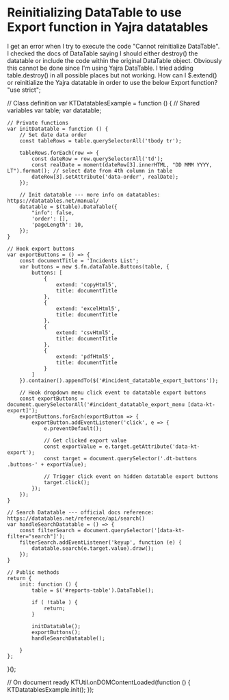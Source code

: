 
# Reinitializing DataTable to use Export function in Yajra datatables

I get an error when I try to execute the code "Cannot reinitialize DataTable". I checked the docs of DataTable saying I should either destroy()
the datatable or include the code within the original DataTable object. Obviously this cannot be done since I'm using Yajra DataTable.
I tried adding table.destroy() in all possible places but not working.
How can I $.extend() or reinitialize the Yajra datatable in order to use the below Export function?
"use strict";


// Class definition
var KTDatatablesExample = function () {
    // Shared variables
    var table;
    var datatable;

    // Private functions
    var initDatatable = function () {
        // Set date data order
        const tableRows = table.querySelectorAll('tbody tr');

        tableRows.forEach(row => {
            const dateRow = row.querySelectorAll('td');
            const realDate = moment(dateRow[3].innerHTML, "DD MMM YYYY, LT").format(); // select date from 4th column in table
            dateRow[3].setAttribute('data-order', realDate);
        });

        // Init datatable --- more info on datatables: https://datatables.net/manual/
        datatable = $(table).DataTable({
            "info": false,
            'order': [],
            'pageLength': 10,
        });
    }

    // Hook export buttons
    var exportButtons = () => {
        const documentTitle = 'Incidents List';
        var buttons = new $.fn.dataTable.Buttons(table, {
            buttons: [
                {
                    extend: 'copyHtml5',
                    title: documentTitle
                },
                {
                    extend: 'excelHtml5',
                    title: documentTitle
                },
                {
                    extend: 'csvHtml5',
                    title: documentTitle
                },
                {
                    extend: 'pdfHtml5',
                    title: documentTitle
                }
            ]
        }).container().appendTo($('#incident_datatable_export_buttons'));

        // Hook dropdown menu click event to datatable export buttons
        const exportButtons = document.querySelectorAll('#incident_datatable_export_menu [data-kt-export]');
        exportButtons.forEach(exportButton => {
            exportButton.addEventListener('click', e => {
                e.preventDefault();

                // Get clicked export value
                const exportValue = e.target.getAttribute('data-kt-export');
                const target = document.querySelector('.dt-buttons .buttons-' + exportValue);

                // Trigger click event on hidden datatable export buttons
                target.click();
            });
        });
    }

    // Search Datatable --- official docs reference: https://datatables.net/reference/api/search()
    var handleSearchDatatable = () => {
        const filterSearch = document.querySelector('[data-kt-filter="search"]');
        filterSearch.addEventListener('keyup', function (e) {
            datatable.search(e.target.value).draw();
        });
    }

    // Public methods
    return {
        init: function () {
            table = $('#reports-table').DataTable();

            if ( !table ) {
                return;
            }

            initDatatable();
            exportButtons();
            handleSearchDatatable();

        }
    };
}();

// On document ready
KTUtil.onDOMContentLoaded(function () {
    KTDatatablesExample.init();
});


        